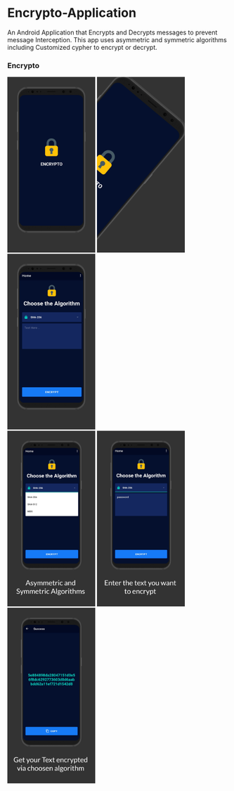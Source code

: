 # Encrypto-Application
An Android Application that Encrypts and Decrypts messages to prevent message Interception. 
This app uses asymmetric and symmetric algorithms including Customized cypher to encrypt or decrypt.




<h3>Encrypto</h3>
<div class="row">
          <img src="ScreenShots\screen_1.png" width = "200" title = "ss1">
          <img src ="ScreenShots\screen_2.png" width = "200" title = "ss2">
          <img src ="ScreenShots\screen_6.png" width = "200" title = "ss3">
            
</div>

<div class="row">
           <img src="ScreenShots\screen_3.png" width = "200" title = "ss4">
          <img src ="ScreenShots\screen_4.png" width = "200" title = "ss5">
          <img src ="ScreenShots\screen_5.png" width = "200" title = "ss6">
           
</div>
